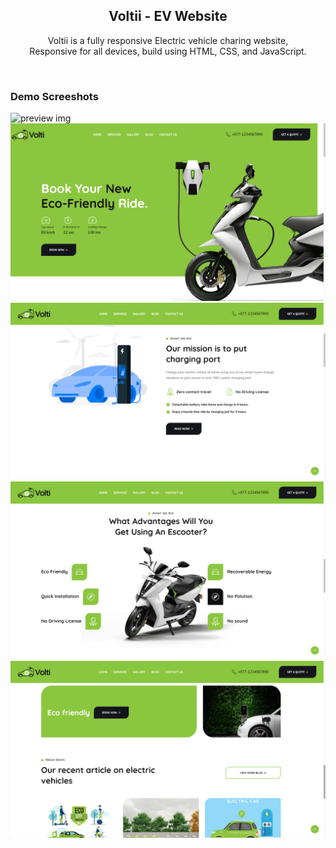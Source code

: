 <div align="center">
  

  <h2 align="center">Voltii - EV Website</h2>

  Voltii is a fully responsive Electric vehicle charing website, <br />Responsive for all devices, build using HTML, CSS, and JavaScript.


</div>

<br />

### Demo Screeshots

![preview img](/preview1.png)
![preview img](/preview2.png)
![preview img](/preview3.png)
![preview img](/preview4.png)
![preview img](/preview5.png)
